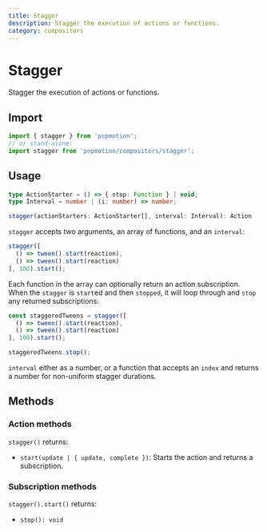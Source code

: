 ```yaml
---
title: Stagger
description: Stagger the execution of actions or functions.
category: compositors
---
```


# Stagger

Stagger the execution of actions or functions.

## Import

```javascript
import { stagger } from 'popmotion';
// or stand-alone:
import stagger from 'popmotion/compositors/stagger';
```

## Usage

```typescript
type ActionStarter = () => { stop: Function } | void;
type Interval = number | (i: number) => number;

stagger(actionStarters: ActionStarter[], interval: Interval): Action
```

`stagger` accepts two arguments, an array of functions, and an `interval`:

```javascript
stagger([
  () => tween().start(reaction),
  () => tween().start(reaction)
], 100).start();
```

Each function in the array can optionally return an action subscription. When the `stagger` is `start`ed and then `stopped`, it will loop through and `stop` any returned subscriptions:

```javascript
const staggeredTweens = stagger([
  () => tween().start(reaction),
  () => tween().start(reaction)
], 100).start();

staggeredTweens.stop();
```

`interval` either as a number, or a function that accepts an `index` and returns a number for non-uniform stagger durations.

## Methods

### Action methods

`stagger()` returns:

- `start(update | { update, complete })`: Starts the action and returns a subscription.

### Subscription methods

`stagger().start()` returns:

- `stop(): void`

